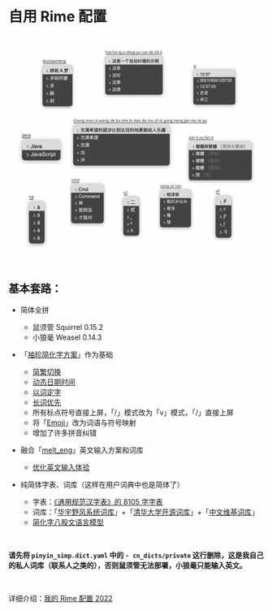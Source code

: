 # 自用 Rime 配置

![demo](./demo.jpg)



## 基本套路：

-   简体全拼
    - 鼠须管 Squirrel 0.15.2 
    - 小狼毫 Weasel 0.14.3
-   「[袖珍简化字方案](https://github.com/rime/rime-pinyin-simp)」作为基础
    - [简繁切换](https://github.com/rime/home/issues/388#issuecomment-504572224)
    - [动态日期时间](https://github.com/KyleBing/rime-wubi86-jidian)
    - [以词定字](https://github.com/BlindingDark/rime-lua-select-character)
    - [长词优先](https://github.com/tumuyan/rime-melt/blob/master/lua/melt.lua)
    - 所有标点符号直接上屏，「/」模式改为「v」模式，「/」直接上屏
    - 将「[Emoji](https://github.com/rime/rime-emoji)」改为词语与符号映射
    - 增加了许多拼音纠错
-   融合「[melt_eng](https://github.com/tumuyan/rime-melt)」英文输入方案和词库
    -   [优化英文输入体验](https://dvel.me/posts/make-rime-en-better/)

-   纯简体字表、词库（这样在用户词典中也是简体了）
    - 字表：[《通用规范汉字表》的 8105 字字表](https://github.com/iDvel/The-Table-of-General-Standard-Chinese-Characters)
    - 词库：「[华宇野风系统词库](http://bbs.pinyin.thunisoft.com/forum.php?mod=viewthread&tid=30049)」+「[清华大学开源词库](https://github.com/thunlp/THUOCL)」+「[中文维基词库](https://github.com/felixonmars/fcitx5-pinyin-zhwiki)」
    - [简化字八股文语言模型](https://github.com/lotem/rime-octagram-data/tree/hans)

<br>

**请先将 `pinyin_simp.dict.yaml` 中的  `- cn_dicts/private` 这行删除，这是我自己的私人词库（联系人之类的），否则鼠须管无法部署，小狼毫只能输入英文。**

<br>

详细介绍：[我的 Rime 配置 2022](https://dvel.me/posts/my-rime-setting-2022/)
